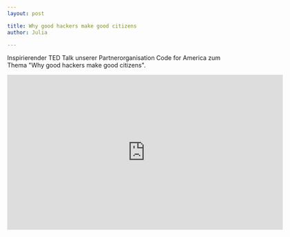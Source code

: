 ```yaml
---
layout: post

title: Why good hackers make good citizens
author: Julia

---
```


Inspirierender TED Talk unserer Partnerorganisation Code for America zum Thema "Why good hackers make good citizens". 
<iframe src="https://embed-ssl.ted.com/talks/catherine_bracy_why_good_hackers_make_good_citizens.html" width="640" height="360" frameborder="0" scrolling="no" webkitAllowFullScreen mozallowfullscreen allowFullScreen></iframe>

